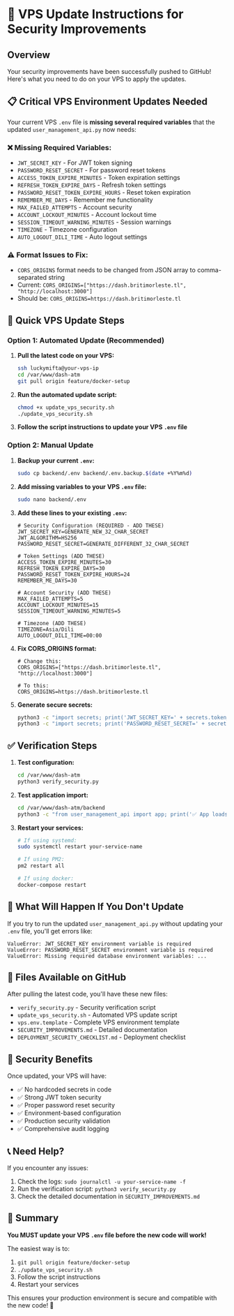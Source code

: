 # 🚀 VPS Update Instructions for Security Improvements

## Overview
Your security improvements have been successfully pushed to GitHub! Here's what you need to do on your VPS to apply the updates.

## 📋 Critical VPS Environment Updates Needed

Your current VPS `.env` file is **missing several required variables** that the updated `user_management_api.py` now needs:

### ❌ Missing Required Variables:
- `JWT_SECRET_KEY` - For JWT token signing
- `PASSWORD_RESET_SECRET` - For password reset tokens
- `ACCESS_TOKEN_EXPIRE_MINUTES` - Token expiration settings
- `REFRESH_TOKEN_EXPIRE_DAYS` - Refresh token settings
- `PASSWORD_RESET_TOKEN_EXPIRE_HOURS` - Reset token expiration
- `REMEMBER_ME_DAYS` - Remember me functionality
- `MAX_FAILED_ATTEMPTS` - Account security
- `ACCOUNT_LOCKOUT_MINUTES` - Account lockout time
- `SESSION_TIMEOUT_WARNING_MINUTES` - Session warnings
- `TIMEZONE` - Timezone configuration
- `AUTO_LOGOUT_DILI_TIME` - Auto logout settings

### ⚠️ Format Issues to Fix:
- `CORS_ORIGINS` format needs to be changed from JSON array to comma-separated string
- Current: `CORS_ORIGINS=["https://dash.britimorleste.tl", "http://localhost:3000"]`
- Should be: `CORS_ORIGINS=https://dash.britimorleste.tl`

## 🔧 Quick VPS Update Steps

### Option 1: Automated Update (Recommended)

1. **Pull the latest code on your VPS:**
   ```bash
   ssh luckymifta@your-vps-ip
   cd /var/www/dash-atm
   git pull origin feature/docker-setup
   ```

2. **Run the automated update script:**
   ```bash
   chmod +x update_vps_security.sh
   ./update_vps_security.sh
   ```

3. **Follow the script instructions to update your VPS `.env` file**

### Option 2: Manual Update

1. **Backup your current `.env`:**
   ```bash
   sudo cp backend/.env backend/.env.backup.$(date +%Y%m%d)
   ```

2. **Add missing variables to your VPS `.env` file:**
   ```bash
   sudo nano backend/.env
   ```

3. **Add these lines to your existing `.env`:**
   ```env
   # Security Configuration (REQUIRED - ADD THESE)
   JWT_SECRET_KEY=GENERATE_NEW_32_CHAR_SECRET
   JWT_ALGORITHM=HS256
   PASSWORD_RESET_SECRET=GENERATE_DIFFERENT_32_CHAR_SECRET
   
   # Token Settings (ADD THESE)
   ACCESS_TOKEN_EXPIRE_MINUTES=30
   REFRESH_TOKEN_EXPIRE_DAYS=30
   PASSWORD_RESET_TOKEN_EXPIRE_HOURS=24
   REMEMBER_ME_DAYS=30
   
   # Account Security (ADD THESE)
   MAX_FAILED_ATTEMPTS=5
   ACCOUNT_LOCKOUT_MINUTES=15
   SESSION_TIMEOUT_WARNING_MINUTES=5
   
   # Timezone (ADD THESE)
   TIMEZONE=Asia/Dili
   AUTO_LOGOUT_DILI_TIME=00:00
   ```

4. **Fix CORS_ORIGINS format:**
   ```env
   # Change this:
   CORS_ORIGINS=["https://dash.britimorleste.tl", "http://localhost:3000"]
   
   # To this:
   CORS_ORIGINS=https://dash.britimorleste.tl
   ```

5. **Generate secure secrets:**
   ```bash
   python3 -c "import secrets; print('JWT_SECRET_KEY=' + secrets.token_urlsafe(32))"
   python3 -c "import secrets; print('PASSWORD_RESET_SECRET=' + secrets.token_urlsafe(32))"
   ```

## ✅ Verification Steps

1. **Test configuration:**
   ```bash
   cd /var/www/dash-atm
   python3 verify_security.py
   ```

2. **Test application import:**
   ```bash
   cd /var/www/dash-atm/backend
   python3 -c "from user_management_api import app; print('✅ App loads successfully')"
   ```

3. **Restart your services:**
   ```bash
   # If using systemd:
   sudo systemctl restart your-service-name
   
   # If using PM2:
   pm2 restart all
   
   # If using docker:
   docker-compose restart
   ```

## 🚨 What Will Happen If You Don't Update

If you try to run the updated `user_management_api.py` without updating your `.env` file, you'll get errors like:

```
ValueError: JWT_SECRET_KEY environment variable is required
ValueError: PASSWORD_RESET_SECRET environment variable is required
ValueError: Missing required database environment variables: ...
```

## 📁 Files Available on GitHub

After pulling the latest code, you'll have these new files:
- `verify_security.py` - Security verification script
- `update_vps_security.sh` - Automated VPS update script
- `vps.env.template` - Complete VPS environment template
- `SECURITY_IMPROVEMENTS.md` - Detailed documentation
- `DEPLOYMENT_SECURITY_CHECKLIST.md` - Deployment checklist

## 🔐 Security Benefits

Once updated, your VPS will have:
- ✅ No hardcoded secrets in code
- ✅ Strong JWT token security
- ✅ Proper password reset security
- ✅ Environment-based configuration
- ✅ Production security validation
- ✅ Comprehensive audit logging

## 📞 Need Help?

If you encounter any issues:
1. Check the logs: `sudo journalctl -u your-service-name -f`
2. Run the verification script: `python3 verify_security.py`
3. Check the detailed documentation in `SECURITY_IMPROVEMENTS.md`

## 🎯 Summary

**You MUST update your VPS `.env` file before the new code will work!**

The easiest way is to:
1. `git pull origin feature/docker-setup`
2. `./update_vps_security.sh`
3. Follow the script instructions
4. Restart your services

This ensures your production environment is secure and compatible with the new code! 🚀
